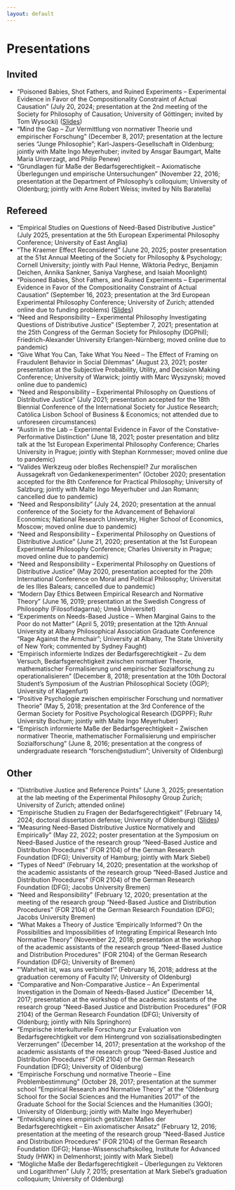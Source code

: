 ```yaml
---
layout: default
---
```


# Presentations

## Invited

+ “Poisoned Babies, Shot Fathers, and Ruined Experiments – Experimental Evidence in Favor of the Compositionality Constraint of Actual Causation” (July 20, 2024; presentation at the 2nd meeting of the Society for Philosophy of Causation; University of Göttingen; invited by Tom Wysocki) ([Slides](https://github.com/alephmembeth/causality-compositionality/tree/main/slides))
+ “Mind the Gap – Zur Vermittlung von normativer Theorie und empirischer Forschung” (December 8, 2017; presentation at the lecture series “Junge Philosophie”; Karl-Jaspers-Gesellschaft in Oldenburg; jointly with Malte Ingo Meyerhuber; invited by Ansgar Baumgart, Malte Maria Unverzagt, and Philip Penew)
+ “Grundlagen für Maße der Bedarfsgerechtigkeit – Axiomatische Überlegungen und empirische Untersuchungen” (November 22, 2016; presentation at the Department of Philosophy’s colloquium; University of Oldenburg; jointly with Arne Robert Weiss; invited by Nils Baratella)

## Refereed

+ “Empirical Studies on Questions of Need-Based Distributive Justice” (July 2025, presentation at the 5th European Experimental Philosophy Conference; University of East Anglia)
+ “The Kraemer Effect Reconsidered” (June 20, 2025; poster presentation at the 51st Annual Meeting of the Society for Philosophy & Psychology; Cornell University; jointly with Paul Henne, Wiktoria Pedryc, Benjamin Deichen, Annika Sankner, Saniya Varghese, and Isaiah Moonlight)
+ “Poisoned Babies, Shot Fathers, and Ruined Experiments – Experimental Evidence in Favor of the Compositionality Constraint of Actual Causation” (September 16, 2023; presentation at the 3rd European Experimental Philosophy Conference; University of Zurich; attended online due to funding problems) ([Slides](https://github.com/alephmembeth/causality-compositionality/tree/main/slides))
+ “Need and Responsibility – Experimental Philosophy Investigating Questions of Distributive Justice” (September 7, 2021; presentation at the 25th Congress of the German Society for Philosophy (DGPhil); Friedrich-Alexander University Erlangen-Nürnberg; moved online due to pandemic)
+ “Give What You Can, Take What You Need – The Effect of Framing on Fraudulent Behavior in Social Dilemmas” (August 23, 2021; poster presentation at the Subjective Probability, Utility, and Decision Making Conference; University of Warwick; jointly with Marc Wyszynski; moved online due to pandemic)
+ “Need and Responsibility – Experimental Philosophy on Questions of Distributive Justice” (July 2021; presentation accepted for the 18th Biennial Conference of the International Society for Justice Research; Católica Lisbon School of Business & Economics; not attended due to unforeseen circumstances)
+ “Austin in the Lab – Experimental Evidence in Favor of the Constative-Performative Distinction” (June 18, 2021; poster presentation and blitz talk at the 1st European Experimental Philosophy Conference; Charles University in Prague; jointly with Stephan Kornmesser; moved online due to pandemic)
+ “Valides Werkzeug oder bloßes Rechenspiel? Zur moralischen Aussagekraft von Gedankenexperimenten” (October 2020; presentation accepted for the 8th Conference for Practical Philosophy; University of Salzburg; jointly with Malte Ingo Meyerhuber und Jan Romann; cancelled due to pandemic)
+ “Need and Responsibility” (July 24, 2020; presentation at the annual conference of the Society for the Advancement of Behavioral Economics; National Research University, Higher School of Economics, Moscow; moved online due to pandemic)
+ “Need and Responsibility – Experimental Philosophy on Questions of Distributive Justice” (June 21, 2020; presentation at the 1st European Experimental Philosophy Conference; Charles University in Prague; moved online due to pandemic)
+ “Need and Responsibility – Experimental Philosophy on Questions of Distributive Justice” (May 2020, presentation accepted for the 20th International Conference on Moral and Political Philosophy; Universitat de les Illes Balears; cancelled due to pandemic)
+ “Modern Day Ethics Between Empirical Research and Normative Theory” (June 16, 2019; presentation at the Swedish Congress of Philosophy (Filosofidagarna); Umeå Universitet)
+ “Experiments on Needs-Based Justice – When Marginal Gains to the Poor do not Matter” (April 5, 2019; presentation at the 12th Annual University at Albany Philosophical Association Graduate Conference “Rage Against the Armchair”; University at Albany, The State University of New York; commented by Sydney Faught)
+ “Empirisch informierte Indizes der Bedarfsgerechtigkeit – Zu dem Versuch, Bedarfsgerechtigkeit zwischen normativer Theorie, mathematischer Formalisierung und empirischer Sozialforschung zu operationalisieren” (December 8, 2018; presentation at the 10th Doctoral Student’s Symposium of the Austrian Philosophical Society (ÖGP); University of Klagenfurt)
+ “Positive Psychologie zwischen empirischer Forschung und normativer Theorie” (May 5, 2018; presentation at the 3rd Conference of the German Society for Positive Psychological Research (DGPPF); Ruhr University Bochum; jointly with Malte Ingo Meyerhuber)
+ “Empirisch informierte Maße der Bedarfsgerechtigkeit – Zwischen normativer Theorie, mathematischer Formalisierung und empirischer Sozialforschung” (June 8, 2016; presentation at the congress of undergraduate research “forschen@studium”; University of Oldenburg)

## Other

+ “Distributive Justice and Reference Points” (June 3, 2025; presentation at the lab meeting of the Experimental Philosophy Group Zurich; University of Zurich; attended online)
+ “Empirische Studien zu Fragen der Bedarfsgerechtigkeit” (February 14, 2024; doctoral dissertation defense; University of Oldenburg) ([Slides](https://github.com/alephmembeth/need-dissertation))
+ “Measuring Need-Based Distributive Justice Normatively and Empirically” (May 22, 2022; poster presentation at the Symposium on Need-Based Justice of the research group “Need-Based Justice and Distribution Procedures” (FOR 2104) of the German Research Foundation (DFG); University of Hamburg; jointly with Mark Siebel)
+ “Types of Need” (February 14, 2020; presentation at the workshop of the academic assistants of the research group “Need-Based Justice and Distribution Procedures” (FOR 2104) of the German Research Foundation (DFG); Jacobs University Bremen)
+ “Need and Responsibility” (February 12, 2020; presentation at the meeting of the research group “Need-Based Justice and Distribution Procedures” (FOR 2104) of the German Research Foundation (DFG); Jacobs University Bremen)
+ “What Makes a Theory of Justice ‘Empirically Informed’? On the Possibilities and Impossibilities of Integrating Empirical Research Into Normative Theory” (November 22, 2018; presentation at the workshop of the academic assistants of the research group “Need-Based Justice and Distribution Procedures” (FOR 2104) of the German Research Foundation (DFG); University of Bremen)
+ “‘Wahrheit ist, was uns verbindet’” (February 16, 2018; address at the graduation ceremony of Faculty IV; University of Oldenburg)
+ “Comparative and Non-Comparative Justice – An Experimental Investigation in the Domain of Needs-Based Justice” (December 14, 2017; presentation at the workshop of the academic assistants of the research group “Need-Based Justice and Distribution Procedures” (FOR 2104) of the German Research Foundation (DFG); University of Oldenburg; jointly with Nils Springhorn)
+ “Empirische interkulturelle Forschung zur Evaluation von Bedarfsgerechtigkeit vor dem Hintergrund von sozialisationsbedingten Verzerrungen” (December 14, 2017; presentation at the workshop of the academic assistants of the research group “Need-Based Justice and Distribution Procedures” (FOR 2104) of the German Research Foundation (DFG); University of Oldenburg)
+ “Empirische Forschung und normative Theorie – Eine Problembestimmung” (October 28, 2017; presentation at the summer school “Empirical Research and Normative Theory” at the “Oldenburg School for the Social Sciences and the Humanities 2017” of the Graduate School for the Social Sciences and the Humanities (3GO); University of Oldenburg; jointly with Malte Ingo Meyerhuber)
+ “Entwicklung eines empirisch gestützen Maßes der Bedarfsgerechtigkeit – Ein axiomatischer Ansatz” (February 12, 2016; presentation at the meeting of the research group “Need-Based Justice and Distribution Procedures” (FOR 2104) of the German Research Foundation (DFG); Hanse-Wissenschaftskolleg, Institute for Advanced Study (HWK) in Delmenhorst; jointly with Mark Siebel)
+ “Mögliche Maße der Bedarfsgerechtigkeit – Überlegungen zu Vektoren und Logarithmen” (July 7, 2015; presentation at Mark Siebel’s graduation colloquium; University of Oldenburg)
